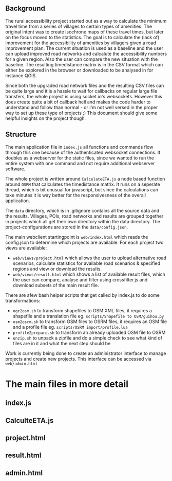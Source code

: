 ## Background

The rural accessibility project started out as a way to calculate the minimum travel time from a series of villages to certain types of amenities.
The original intent was to create isochrone maps of these travel times, but later on the focus moved to the statistics. The goal is to calculate the 
(lack of) improvement for the accessibility of amenities by villagers given a road improvement plan. The current situation is used as a baseline
and the user can upload improved road networks and calcalute the accessibility numbers for a given region. Also the user can compare the new
situation with the baseline. The resulting timedistance matrix is in the CSV format which can either be explored in the browser or downloaded to be analysed
in for instance QGIS.

Since both the upgraded road network files and the resulting CSV files can be quite large and it is a hassle to wait for callbacks on regular large file 
transfers, the whole project is using socket.io's websockets. However this does create quite a bit of callback hell and makes the code harder to 
understand and follow than normal - or I'm not well versed in the proper way to set up these type of projects ;) This document should give some helpful 
insights on the project though.


## Structure

The main application file in `index.js` all functions and commands flow through this one because of the authenticated websocket connections. It doubles
as a webserver for the static files, since we wanted to run the entire system with one command and not require additional webserver software.

The whole project is written around `CalculateETA.js` a node based function around `OSRM` that calculates the timedistance matrix. It runs on a seperate 
thread, which is bit unusual for javascript, but since the calculations can take minutes it is way better for the responsivesness of the overall application.

The `data` directory, which is in .gitignore contains all the source data and the results. Villages, POIs, road networks and results are grouped together in 
projects which all get their own directory within the data directory. The project-configurations are stored in the `data/config.json`.

The main webclient startingpoint is `web/index.html` which reads the config.json to determine which projects are available. For each project two views are available: 
* `web/views/project.html` which allows the user to upload alternative road scenarios, calculate statistics for available road scenarios & specified regions and
view or download the results. 
* `web/views/result.html` which shows a list of available result files, which the user can compare, analyse and filter using crossfilter.js and download subsets
of the main result file. 

There are afew bash helper scripts that get called by index.js to do some transformations:
* `ogr2osm.sh` to transform shapefiles to OSM XML files, it requires a shapefile and a translation file eg. `scripts/Shapefile to OSM/guihou.py` 
* `osm2osrm.sh` to transform OSM files to OSRM files, it requires an OSM file and a profile file eg. `scripts/OSRM import/profile.lua`
* `profile2prepare.sh` to transform an already uploaded OSM file to OSRM
* `unzip.sh` to unpack a zipfile and do a simple check to see what kind of files are in it and what the next step should be

Work is currently being done to create an administrator interface to manage projects and create new projects. This interface can be accessed via `web/admin.html`

# The main files in more detail

## index.js

## CalculteETA.js

## project.html

## result.html

## admin.html
